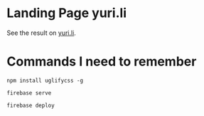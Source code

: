 # Landing Page yuri.li

See the result on [yuri.li](https://yuri.li).

# Commands I need to remember

```
npm install uglifycss -g

firebase serve

firebase deploy
```
